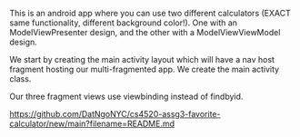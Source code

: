 This is an android app where you can use two different calculators (EXACT same functionality, different background color!). One with an ModelViewPresenter design, and the other with a ModelViewViewModel design.

We start by creating the main activity layout which will have a nav host fragment hosting our multi-fragmented app. We create the main activity class.

Our three fragment views use viewbinding instead of findbyid.



https://github.com/DatNgoNYC/cs4520-assg3-favorite-calculator/new/main?filename=README.md
